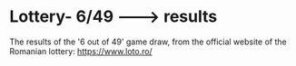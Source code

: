 # Lottery- 6/49 ---> results
The results of the '6 out of 49' game draw, from the official website of the Romanian lottery: https://www.loto.ro/
